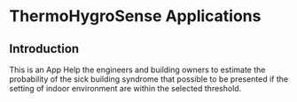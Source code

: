 # ThermoHygroSense Applications
## Introduction
This is an App Help the engineers and building owners to estimate the probability of the sick building syndrome that possible to be presented if the setting of indoor environment are within the selected threshold.

